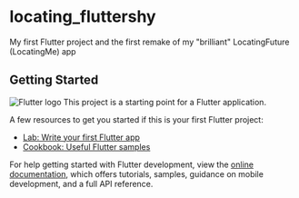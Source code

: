 # locating_fluttershy

My first Flutter project and the first remake of my "brilliant" LocatingFuture (LocatingMe) app

## Getting Started

![Flutter logo](https://avatars.githubusercontent.com/u/14101776?s=200&v=4)
This project is a starting point for a Flutter application.



A few resources to get you started if this is your first Flutter project:

- [Lab: Write your first Flutter app](https://docs.flutter.dev/get-started/codelab)
- [Cookbook: Useful Flutter samples](https://docs.flutter.dev/cookbook)

For help getting started with Flutter development, view the
[online documentation](https://docs.flutter.dev/), which offers tutorials,
samples, guidance on mobile development, and a full API reference.
